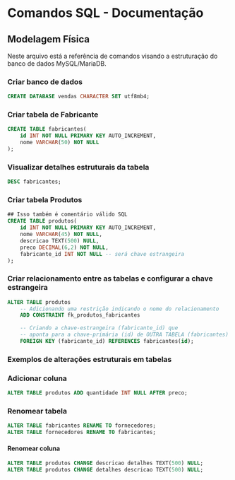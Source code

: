 # Comandos SQL - Documentação

## Modelagem Física

Neste arquivo está a referência de comandos visando a estruturação do banco de dados MySQL/MariaDB.

### Criar banco de dados

```sql
CREATE DATABASE vendas CHARACTER SET utf8mb4;
```

### Criar tabela de Fabricante

```sql
CREATE TABLE fabricantes(
    id INT NOT NULL PRIMARY KEY AUTO_INCREMENT,
    nome VARCHAR(50) NOT NULL
);
```

### Visualizar detalhes estruturais da tabela

```sql
DESC fabricantes;
```

### Criar tabela Produtos

```sql
## Isso também é comentário válido SQL
CREATE TABLE produtos(
    id INT NOT NULL PRIMARY KEY AUTO_INCREMENT,
    nome VARCHAR(45) NOT NULL,
    descricao TEXT(500) NULL,
    preco DECIMAL(6,2) NOT NULL,
    fabricante_id INT NOT NULL -- será chave estrangeira
);
```

### Criar relacionamento entre as tabelas e configurar a chave estrangeira

```sql
ALTER TABLE produtos
    -- Adicionando uma restrição indicando o nome do relacionamento
    ADD CONSTRAINT fk_produtos_fabricantes

    -- Criando a chave-estrangeira (fabricante_id) que
    -- aponta para a chave-primária (id) de OUTRA TABELA (fabricantes)
    FOREIGN KEY (fabricante_id) REFERENCES fabricantes(id);
```

### Exemplos de alterações estruturais em tabelas

### Adicionar coluna

```sql
ALTER TABLE produtos ADD quantidade INT NULL AFTER preco;
```

### Renomear tabela

```sql
ALTER TABLE fabricantes RENAME TO fornecedores;
ALTER TABLE fornecedores RENAME TO fabricantes;
```

#### Renomear coluna

```sql
ALTER TABLE produtos CHANGE descricao detalhes TEXT(500) NULL;
ALTER TABLE produtos CHANGE detalhes descricao TEXT(500) NULL;
```